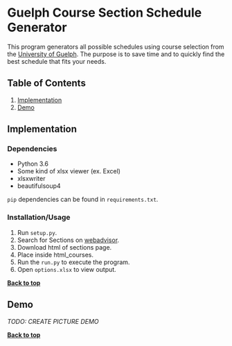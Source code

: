 # Guelph Course Section Schedule Generator
This program generators all possible schedules using course selection from the [University of Guelph](https://www.uoguelph.ca/).
The purpose is to save time and to quickly find the best schedule that fits your needs.

## Table of Contents

1. [Implementation](#implementation)
1. [Demo](#demo)

## Implementation

### Dependencies
- Python 3.6
- Some kind of xlsx viewer (ex. Excel)
- xlsxwriter
- beautifulsoup4

`pip` dependencies can be found in `requirements.txt`.

### Installation/Usage
1. Run `setup.py`.
1. Search for Sections on [webadvisor](https://webadvisor.uoguelph.ca/).
1. Download html of sections page.
1. Place inside html_courses.
1. Run the `run.py` to execute the program.
1. Open `options.xlsx` to view output.

**[Back to top](#table-of-contents)**

## Demo

_TODO: CREATE PICTURE DEMO_

**[Back to top](#table-of-contents)**